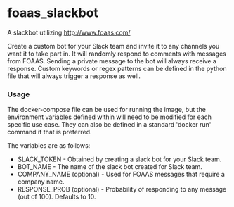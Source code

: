 # foaas_slackbot
A slackbot utilizing http://www.foaas.com/

Create a custom bot for your Slack team and invite it to any channels you want it to take part in. It will randomly respond to comments with messages from FOAAS. Sending a private message to the bot will always receive a response. Custom keywords or regex patterns can be defined in the python file that will always trigger a response as well.

### Usage
The docker-compose file can be used for running the image, but the environment variables defined within will need to be modified for each specific use case. They can also be defined in a standard 'docker run' command if that is preferred. 

The variables are as follows:
* SLACK_TOKEN - Obtained by creating a slack bot for your Slack team.
* BOT_NAME - The name of the slack bot created for Slack team.
* COMPANY_NAME (optional) - Used for FOAAS messages that require a company name.
* RESPONSE_PROB (optional) - Probability of responding to any message (out of 100). Defaults to 10.
